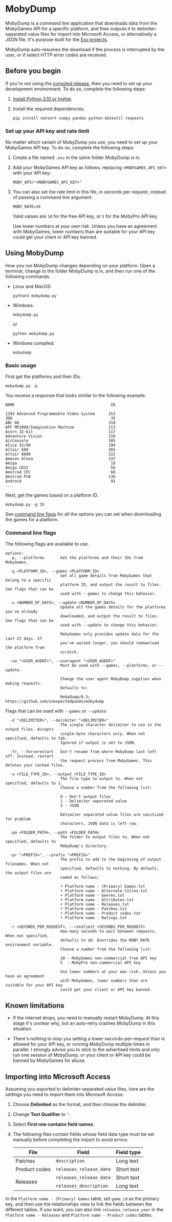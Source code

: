 # MobyDump

MobyDump is a command line application that downloads data from the MobyGames API for a
specific platform, and then outputs it to delimiter-separated value files for import into
Microsoft Access, or alternatively a JSON file. It's purpose-built for the
[Exo projects](https://github.com/exoscoriae).

MobyDump auto-resumes the download if the process is interrupted by the user, or if select
HTTP error codes are received.

## Before you begin

If you're not using the
[compiled release](https://github.com/unexpectedpanda/mobydump/releases), then you need to
set up your development environment. To do so, complete the following steps:

1.  [Install Python 3.10 or higher](https://www.python.org/).

1.  Install the required dependencies.

    ```
    pip install natsort numpy pandas python-dateutil requests
    ```

### Set up your API key and rate limit

No matter which variant of MobyDump you use, you need to set up your MobyGames API key. To
do so, complete the following steps:

1.  Create a file named `.env` in the same folder MobyDump is in.

1.  Add your MobyGames API key as follows, replacing `<MOBYGAMES_API_KEY>` with your
    API key:

    ```none
    MOBY_API="<MOBYGAMES_API_KEY>"
    ```

1.  You can also set the rate limit in this file, in seconds per request, instead of
    passing a command line argument:

    ```none
    MOBY_RATE=10
    ```

    Valid values are `10` for the free API key, or `5` for the MobyPro API key.

    Use lower numbers at your own risk. Unless you have an agreement with MobyGames, lower
    numbers than are suitable for your API key could get your client or API key banned.

## Using MobyDump

How you run MobyDump changes depending on your platform. Open a terminal, change to the
folder MobyDump is in, and then run one of the following commands.

* Linux and MacOS:

    ```
    python3 mobydump.py
    ```

* Windows:

    ```
    mobydump.py
    ```

    or

    ```
    python mobydump.py
    ```

* Windows compiled:

    ```
    mobydump
    ```

### Basic usage

First get the platforms and their IDs.

```
mobydump.py -p
```

You receive a response that looks similar to the following example:

```
NAME                                          ID

1292 Advanced Programmable Video System      253
3DO                                           35
ABC 80                                       318
APF MP1000/Imagination Machine               213
Acorn 32-bit                                 117
Adventure Vision                             210
AirConsole                                   305
Alice 32/90                                  194
Altair 680                                   265
Altair 8800                                  222
Amazon Alexa                                 237
Amiga                                         19
Amiga CD32                                    56
Amstrad CPC                                   60
Amstrad PCW                                  136
Android                                       91
...
```

Next, get the games based on a platform ID.

```
mobydump.py -g 35
```

See [command line flags](#command-line-flags) for all the options you can set when
downloading the games for a platform.

### Command line flags

The following flags are available to use.

```
options:
  -p, --platforms       Get the platforms and their IDs from MobyGames.

  -g <PLATFORM_ID>, --games <PLATFORM_ID>
                        Get all game details from MobyGames that belong to a specific
                        platform ID, and output the result to files. See flags that can be
                        used with --games to change this behavior.

  -u <NUMBER_OF_DAYS>, --update <NUMBER_OF_DAYS>
                        Update all the games details for the platforms you've already
                        downloaded, and output the result to files. See flags that can be
                        used with --update to change this behavior.

                        MobyGames only provides update data for the last 21 days. If
                        you've waited longer, you should redownload the platform from
                        scratch.

  -ua "<USER_AGENT>", --useragent "<USER_AGENT>"
                        Must be used with --games, --platforms, or --update.

                        Change the user agent MobyDump supplies when making requests.
                        Defaults to:

                        MobyDump/0.3; https://github.com/unexpectedpanda/mobydump
```

Flags that can be used with `--games` or `--update`:

```
  -d "<DELIMITER>", --delimiter "<DELIMITER>"
                        The single character delimiter to use in the output files. Accepts
                        single-byte characters only. When not specified, defaults to tab.
                        Ignored if output is set to JSON.

  -fr, --forcerestart   Don't resume from where MobyDump last left off. Instead, restart
                        the request process from MobyGames. This deletes your cached files.

  -o <FILE_TYPE_ID>, --output <FILE_TYPE_ID>
                        The file type to output to. When not specified, defaults to 1.
                        Choose a number from the following list:

                        0 - Don't output files
                        1 - Delimiter separated value
                        2 - JSON

                        Delimiter separated value files are sanitized for problem
                        characters, JSON data is left raw.

  -pa <FOLDER_PATH>, --path <FOLDER_PATH>
                        The folder to output files to. When not specified, defaults to
                        MobyDump's directory.

  -pr "<PREFIX>", --prefix "<PREFIX>"
                        The prefix to add to the beginning of output filenames. When not
                        specified, defaults to nothing. By default, the output files are
                        named as follows:

                        • Platform name - (Primary) Games.txt
                        • Platform name - Alternate titles.txt
                        • Platform name - Genres.txt
                        • Platform name - Attributes.txt
                        • Platform name - Releases.txt
                        • Platform name - Patches.txt
                        • Platform name - Product codes.txt
                        • Platform name - Ratings.txt

  -r <SECONDS_PER_REQUEST>, --ratelimit <SECONDS_PER_REQUEST>
                        How many seconds to wait between requests. When not specified,
                        defaults to 10. Overrides the MOBY_RATE environment variable.
                        Choose a number from the following list:

                        10 - MobyGames non-commercial free API key
                        5  - MobyPro non-commercial API key

                        Use lower numbers at your own risk. Unless you have an agreement
                        with MobyGames, lower numbers than are suitable for your API key
                        could get your client or API key banned.
```

## Known limitations

* If the internet drops, you need to manually restart MobyDump. At this stage it's unclear
  why, but an auto-retry crashes MobyDump in this situation.

* There's nothing to stop you setting a lower seconds-per-request than is allowed for
  your API key, or running MobyDump multiple times in parallel. I strongly advise you to
  stick to the advertised limits and only run one session of MobyDump, or your client or
  API key could be banned by MobyGames for abuse.

## Importing into Microsoft Access

Assuming you exported to delimiter-separated value files, here are the settings you need
to import them into Microsoft Access:

1.  Choose **Delimited** as the format, and then choose the delimiter.

1.  Change **Text Qualifier** to `"`.

1.  Select **First row contains field names**.

1.  The following files contain fields whose field data type must be set manually before
    completing the import to avoid errors:

    <table>
      <thead>
        <tr>
          <th>File</th>
          <th>Field</th>
          <th>Field type</th>
        </tr>
      </thead>
      <tbody>
        <tr>
          <td>Patches</td>
          <td><code>description</code></td>
          <td>Long text</td>
        </tr>
        <tr>
          <td>Product codes</td>
          <td><code>releases_release_date</code></td>
          <td>Short text</td>
        </tr>
        <tr>
          <td rowspan="2">Releases</td>
          <td><code>releases_release_date</code></td>
          <td>Short text</td>
        </tr>
        <tr>
          <td><code>releases_description</code></td>
          <td>Long text</td>
        </tr>
      </tbody>
    </table>

In the `Platform name - (Primary) Games` table, set `game_id` as the primary key, and then
use the relationships view to link the fields between the different tables. If you want,
you can also link `releases_release_year` in the `Platform name - Releases` and
`Platform name - Product codes` tables.
